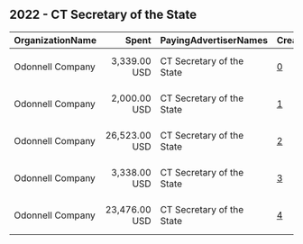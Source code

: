 ## 2022 - CT Secretary of the State 
|OrganizationName|Spent|PayingAdvertiserNames|CreativeUrls|Impressions|Genders|AgeBrackets|CountryCodes|BillingAddresses|CandidateBallotInformation|
|:---|---:|:---|:---|---:|:---|:---|:---|:---|:---|
|Odonnell Company|3,339.00 USD|CT Secretary of the State|[0](https://www.snap.com/political-ads/asset/536726db62f73b0f6b6f617a3bdb30de3cdccefac35657f7e81eed9db8041702?mediaType=png)|425,991||18-30|united states|"59 Elm Street,New Haven,06511,US"||
|Odonnell Company|2,000.00 USD|CT Secretary of the State|[1](https://www.snap.com/political-ads/asset/db6a3bc86b1187c1a5aa5adb0384e51904e952b40bc8f59b364e59cab0edb41c?mediaType=png)|262,228||18-40|united states|"59 Elm Street,New Haven,06511,US"||
|Odonnell Company|26,523.00 USD|CT Secretary of the State|[2](https://www.snap.com/political-ads/asset/94903bbb3897da37cd88faf8af17f97617eb4235f9a9495a2c0ae11bc2fb3e21?mediaType=mp4)|2,198,502||18+|united states|"59 Elm Street,New Haven,06511,US"|CT Secretary of the State|
|Odonnell Company|3,338.00 USD|CT Secretary of the State|[3](https://www.snap.com/political-ads/asset/67f424dd7e6f85da7e412af586f73188a406b67058d3ba49d1b22df42c49466b?mediaType=png)|416,063||18-30|united states|"59 Elm Street,New Haven,06511,US"||
|Odonnell Company|23,476.00 USD|CT Secretary of the State|[4](https://www.snap.com/political-ads/asset/4b546c3e5cd8974bf2646984d672a6d9d26cc775e3020f81ed198db34133a3d9?mediaType=mp4)|1,068,287||18+|united states|"59 Elm Street,New Haven,06511,US"|CT Secretary of the State|
